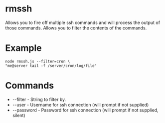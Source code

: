 rmssh
=

Allows you to fire off multiple ssh commands and will process the output of those commands.
Allows you to filter the contents of the commands.

Example
===

    node rmssh.js --filter=cron \
    "me@server tail -f /server/cron/log/file"

Commands
===

* --filter - String to filter by.
* --user - Username for ssh connection (will prompt if not supplied)
* --password - Password for ssh connection (will prompt if not supplied, silent)
